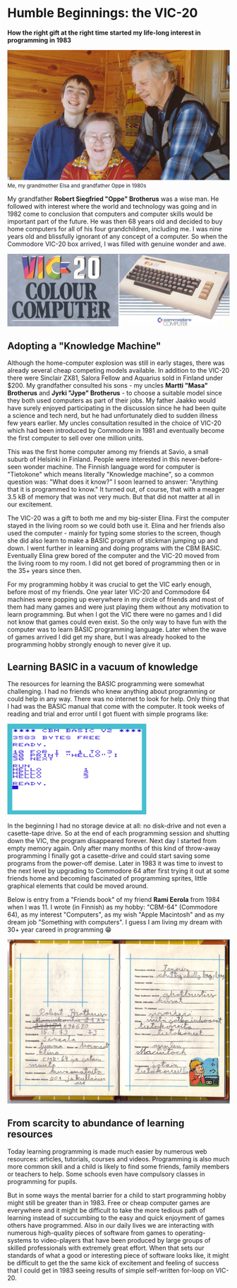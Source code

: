# Humble Beginnings: the VIC-20

**How the right gift at the right time started my life-long interest in programming in 1983**

![Old photo](https://raw.githubusercontent.com/rbrother/articles/refs/heads/main/humble-beginnings-the-vic-20/oppe.jpg)
<small>Me, my grandmother Elsa and grandfather Oppe in 1980s</small>

My grandfather **Robert Siegfried "Oppe" Brotherus** was a wise man. He followed with interest where the world and technology was going and in 1982 come to conclusion that computers and computer skills would be important part of the future. He was then 68 years old and decided to buy home computers for all of his four grandchildren, including me. I was nine years old and blissfully ignorant of any concept of a computer. So when the Commodore VIC-20 box arrived, I was filled with genuine wonder and awe.

![Vic 20 Box](https://raw.githubusercontent.com/rbrother/articles/refs/heads/main/humble-beginnings-the-vic-20/vic20box.jpg)

## Adopting a "Knowledge Machine"

Although the home-computer explosion was still in early stages, there was already several cheap competing models available. In addition to the VIC-20 there were Sinclair ZX81, Salora Fellow and Aquarius sold in Finland under $200. My grandfather consulted his sons - my uncles **Martti "Masa" Brotherus** and **Jyrki "Jype" Brotherus** - to choose a suitable model since they both used computers as part of their jobs. My father Jaakko would have surely enjoyed participating in the discussion since he had been quite a science and tech nerd, but he had unfortunately died to sudden illness few years earlier. My uncles consultation resulted in the choice of VIC-20 which had been introduced by Commodore in 1981 and eventually become the first computer to sell over one million units.

This was the first home computer among my friends at Savio, a small suburb of Helsinki in Finland. People were interested in this never-before-seen wonder machine. The Finnish language word for computer is "Tietokone" which means literally "Knowledge machine", so a common question was: "What does it know?" I soon learned to answer: "Anything that it is programmed to know." It turned out, of course, that with a meager 3.5 kB of memory that was not very much. But that did not matter at all in our excitement.

The VIC-20 was a gift to both me and my big-sister Elina. First the computer stayed in the living room so we could both use it. Elina and her friends also used the computer - mainly for typing some stories to the screen, though she did also learn to make a BASIC program of stickman jumping up and down. I went further in learning and doing programs with the CBM BASIC. Eventually Elina grew bored of the computer and the VIC-20 moved from the living room to my room. I did not get bored of programming then or in the 35+ years since then.

For my programming hobby it was crucial to get the VIC early enough, before most of my friends. One year later VIC-20 and Commodore 64 machines were popping up everywhere in my circle of friends and most of them had many games and were just playing them without any motivation to learn programming. But when I got the VIC there were no games and I did not know that games could even exist. So the only way to have fun with the computer was to learn BASIC programming language. Later when the wave of games arrived I did get my share, but I was already hooked to the programming hobby strongly enough to never give it up.

## Learning BASIC in a vacuum of knowledge

The resources for learning the BASIC programming were somewhat challenging. I had no friends who knew anything about programming or could help in any way. There was no internet to look for help. Only thing that I had was the BASIC manual that come with the computer. It took weeks of reading and trial and error until I got fluent with simple programs like:

![Simple Program](https://raw.githubusercontent.com/rbrother/articles/refs/heads/main/humble-beginnings-the-vic-20/simple-program.png)

In the beginning I had no storage device at all: no disk-drive and not even a casette-tape drive. So at the end of each programming session and shutting down the VIC, the program disappeared forever. Next day I started from empty memory again. Only after many months of this kind of throw-away programming I finally got a casette-drive and could start saving some programs from the power-off demise. Later in 1983 it was time to invest to the next level by upgrading to Commodore 64 after first trying it out at some friends home and becoming fascinated of programming sprites, little graphical elements that could be moved around.

Below is entry from a "Friends book" of my friend **Rami Eerola** from 1984 when I was 11. I wrote (in Finnish) as my hobby: "CBM-64" (Commodore 64), as my interest "Computers", as my wish "Apple Macintosh" and as my dream job "Something with computers". I guess I am living my dream with 30+ year careed in programming 😁

![Ystäväni kirja](https://raw.githubusercontent.com/rbrother/articles/refs/heads/main/humble-beginnings-the-vic-20/ystavani-kirja.jpg)

## From scarcity to abundance of learning resources

Today learning programming is made much easier by numerous web resources: articles, tutorials, courses and videos. Programming is also much more common skill and a child is likely to find some friends, family members or teachers to help. Some schools even have compulsory classes in programming for pupils.

But in some ways the mental barrier for a child to start programming hobby might still be greater than in 1983. Free or cheap computer games are everywhere and it might be difficult to take the more tedious path of learning instead of succumbing to the easy and quick enjoyment of games others have programmed. Also in our daily lives we are interacting with numerous high-quality pieces of software from games to operating-systems to video-players that have been produced by large groups of skilled professionals with extremely great effort. When that sets our standards of what a good or interesting piece of software looks like, it might be difficult to get the the same kick of excitement and feeling of success that I could get in 1983 seeing results of simple self-written for-loop on VIC-20.
